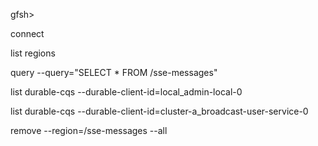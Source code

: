 gfsh>

connect

list regions

query --query="SELECT * FROM /sse-messages"

list durable-cqs --durable-client-id=local_admin-local-0

list durable-cqs --durable-client-id=cluster-a_broadcast-user-service-0

remove --region=/sse-messages --all